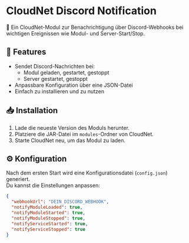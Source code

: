 # CloudNet Discord Notification

🚀 Ein CloudNet-Modul zur Benachrichtigung über Discord-Webhooks bei wichtigen Ereignissen wie Modul- und Server-Start/Stop.

## 📌 Features
- Sendet Discord-Nachrichten bei:
  - Modul geladen, gestartet, gestoppt
  - Server gestartet, gestoppt
- Anpassbare Konfiguration über eine JSON-Datei
- Einfach zu installieren und zu nutzen

## 📥 Installation
1. Lade die neueste Version des Moduls herunter.
2. Platziere die JAR-Datei im `modules`-Ordner von CloudNet.
3. Starte CloudNet neu, um das Modul zu laden.

## ⚙️ Konfiguration
Nach dem ersten Start wird eine Konfigurationsdatei (`config.json`) generiert.  
Du kannst die Einstellungen anpassen:

```json
{
  "webhookUrl": "DEIN_DISCORD_WEBHOOK",
  "notifyModuleLoaded": true,
  "notifyModuleStarted": true,
  "notifyModuleStopped": true,
  "notifyServiceStarted": true,
  "notifyServiceStopped": true
}
